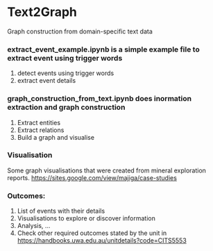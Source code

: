 # Text2Graph
Graph construction from domain-specific text data


### extract_event_example.ipynb is a simple example file to extract event using trigger words
1. detect events using trigger words
2. extract event details

### graph_construction_from_text.ipynb does inormation extraction and graph construction
1. Extract entities
2. Extract relations
3. Build a graph and visualise

### Visualisation
Some graph visualisations that were created from mineral exploration reports.
https://sites.google.com/view/majiga/case-studies

### Outcomes:
1. List of events with their details
2. Visualisations to explore or discover information
3. Analysis, ...
4. Check other required outcomes stated by the unit in https://handbooks.uwa.edu.au/unitdetails?code=CITS5553
